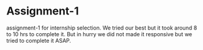 # Assignment-1
assignment-1 for internship selection.
We tried our best but it took around 8 to 10 hrs to complete it. But in hurry we did not made it responsive but we tried to complete it ASAP.

